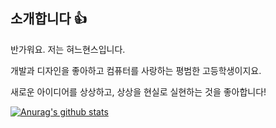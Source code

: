 ## 소개합니다 👍
반가워요. 저는 혀느현스입니다.

개발과 디자인을 좋아하고 컴퓨터를 사랑하는 평범한 고등학생이지요.

새로운 아이디어를 상상하고, 상상을 현실로 실현하는 것을 좋아합니다!

[![Anurag's github stats](https://github-readme-stats.vercel.app/api?username=HyunsDev)](https://github.com/anuraghazra/github-readme-stats)
